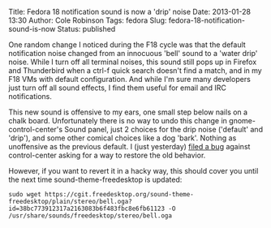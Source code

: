 Title: Fedora 18 notification sound is now a 'drip' noise
Date: 2013-01-28 13:30
Author: Cole Robinson
Tags: fedora
Slug: fedora-18-notification-sound-is-now
Status: published

One random change I noticed during the F18 cycle was that the default notification noise changed from an innocuous 'bell' sound to a 'water drip' noise. While I turn off all terminal noises, this sound still pops up in Firefox and Thunderbird when a ctrl-f quick search doesn't find a match, and in my F18 VMs with default configuration. And while I'm sure many developers just turn off all sound effects, I find them useful for email and IRC notifications.

This new sound is offensive to my ears, one small step below nails on a chalk board. Unfortunately there is no way to undo this change in gnome-control-center's Sound panel, just 2 choices for the drip noise ('default' and 'drip'), and some other comical choices like a dog 'bark'. Nothing as unoffensive as the previous default. I (just yesterday) [filed a bug](https://bugzilla.redhat.com/show_bug.cgi?id=904299) against control-center asking for a way to restore the old behavior.

However, if you want to revert it in a hacky way, this should cover you until the next time sound-theme-freedesktop is updated:


```
sudo wget https://cgit.freedesktop.org/sound-theme-freedesktop/plain/stereo/bell.oga?id=38bc773912317a2163083b6f483fbc8e6fb61123 -O /usr/share/sounds/freedesktop/stereo/bell.oga
```


<!--
`<rant>`Why this was changed is really anyone's guess. The [commit message](https://cgit.freedesktop.org/sound-theme-freedesktop/commit/?id=18e55993d311444854a73ed6b6e6670fcbac4946) is needlessly vague. I couldn't find any mailing list posting on freedesktop lists or gnome's desktop-devel-list, nor any bug report that might have spurned the change. The 'bell' noise was just overwritten in place, despite the fact that the new noise is not remotely a 'bell' sound, though I guess the bell name is about the action and not the sound content. The git repo had been unchanged for nearly 3 years, not an issue in itself, just makes the above bits stick out even more. And finally I really don't understand why the most common sound effect on a stock install would be a noise that is an annoyance by nature: a dripping/leaking faucet.`</rant>`
-->
